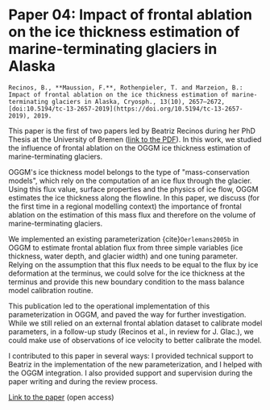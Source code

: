 # Paper 04: Impact of frontal ablation on the ice thickness estimation of marine-terminating glaciers in Alaska

```{admonition} Citation
Recinos, B., **Maussion, F.**, Rothenpieler, T. and Marzeion, B.: Impact of frontal ablation on the ice thickness estimation of marine-terminating glaciers in Alaska, Cryosph., 13(10), 2657–2672, [doi:10.5194/tc-13-2657-2019](https://doi.org/10.5194/tc-13-2657-2019), 2019.
```

This paper is the first of two papers led by Beatriz Recinos during her PhD
Thesis at the University of Bremen ([link to the PDF](https://media.suub.uni-bremen.de/handle/elib/4637)). In this work, we studied the influence of
frontal ablation on the OGGM ice thickness estimation of marine-terminating glaciers.

OGGM's ice thickness model belongs to the type of "mass-conservation models", which rely on the computation of an ice
flux through the glacier. Using this flux value, surface properties and the physics of ice flow, OGGM estimates the ice
thickness along the flowline. In this paper, we discuss (for the first time in a regional modelling context) the
importance of frontal ablation on the estimation of this mass flux and therefore on the volume of marine-terminating
glaciers.

We implemented an existing parameterization {cite}`Oerlemans2005b` in OGGM to estimate frontal ablation flux from three
simple variables (ice thickness, water depth, and glacier width) and one tuning parameter. Relying on the assumption
that this flux needs to be equal to the flux by ice deformation at the terminus, we could solve for the ice thickness at
the terminus and provide this new boundary condition to the mass balance model calibration routine.

This publication led to the operational implementation of this parameterization in OGGM, and paved the way for further
investigation. While we still relied on an external frontal ablation dataset to calibrate model parameters, in a
follow-up study (Recinos et al., in review for J. Glac.), we could make use of observations of ice velocity to better
calibrate the model.

I contributed to this paper in several ways: I provided technical support to Beatriz in the implementation of the new
parameterization, and I helped with the OGGM integration. I also provided support and supervision during the paper
writing and during the review process.

[Link to the paper](https://doi.org/10.5194/tc-13-2657-2019) (open access)
